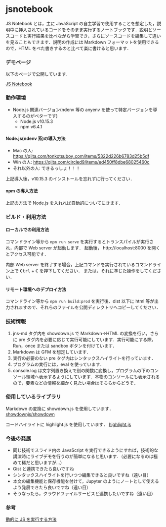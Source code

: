 # jsnotebook

JS Notebook とは，主に JavaScript の自主学習で使用することを想定した，説明中に挿入されているコードをそのまま実行するノートブックです．説明とソースコードと実行結果を比べながら学習でき，さらにソースコードを編集して違いを見ることもできます．説明の作成には Markdown フォーマットを使用できるので，HTML をべた書きするのと比べて楽に書けると思います．

### デモページ

以下のページで公開しています．

[JS Notebook](https://jsnotebook.sudalab.net/)

### 動作環境

-   Node.js 関連バージョン(ndenv 等の anyenv を使って特定バージョンを導入するのがベターです)
    -   Node.js v10.15.3
    -   npm v6.4.1

#### Node.js(ndenv 系)の導入方法

-   Mac の人: https://qiita.com/tonkotsuboy_com/items/5322d226b6783d25b5df
-   Win の人: https://qiita.com/circled9/items/ed450ff8dbe68025460c
-   それ以外の人: できるっしょ！！！

上記導入後，v10.15.3 のインストールを忘れずに行ってください．

#### npm の導入方法

上記の方法で Node.js を入れれば自動的についてにきます．

### ビルド・利用方法

#### ローカルでの利用方法

コマンドライン等から `npm run serve` を実行するとトランスパイルが実行され，内部で Web server が起動します．
起動後， http://localhost:8000 を開くとアクセス可能です．

内部 Web server を終了する場合，上記コマンドを実行されているコマンドライン上で <kbd>Ctrl</kbd> + <kbd>C</kbd> を押下してください．
または，それに準じた操作をしてください．

#### リモート環境へのデプロイ方法

コマンドライン等から `npm run build:prod` を実行後、dist 以下に html 等が出力されますので、それらのファイルを公開ディレクトリへコピーしてください．

### 技術情報

1. jns-md タグ内を showdown.js で Markdown→HTML の変換を行い，さらに pre タグ内を必要に応じて実行可能にしています．実行可能にする際，Run，once または sandbox ボタンを付けています．
1. Markdown は GFM を想定しています．
1. 実行の必要のない pre タグ内はシンタックスハイライトを行っています．
1. プログラムの実行には，eval を使っています．
1. console.log は文字列置き換えで別の関数に変換し，プログラムの下のコンソール領域へ表示するようにしています．本物のコンソールにも表示されるので，要素などの情報を細かく見たい場合はそちらからどうぞ．

### 使用しているライブラリ

Markdown の変換に showdown.js を使用しています．
[showdownjs/showdown](https://github.com/showdownjs/showdown)

コードハイライトに highlight.js を使用しています．
[highlight.js](https://highlightjs.org/)

### 今後の発展

-   同じ技術でスライド内の JavaScript を実行できるようにすれば，技術的な講演時にライブデモを行うのが簡単になると思います．（必要になるのは極めて稀だと思いますが…）
-   Gist と連携できたら良いですね
-   シンタックスハイライトを行いつつ編集できると良いですね（遠い目）
-   本文の編集機能と保存機能を付けて，Jupyter のようにノートとして使えるよう発展できたら良いですね（遠い目）
-   そうなったら，クラウドファイルサービスと連携したいですね（遠い目）

### 参考

[動的に JS を実行する方法](https://qiita.com/w650/items/adb108649a0e2a86f334)
